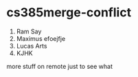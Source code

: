 # cs385merge-conflict

1. Ram Say
1. Maximus efoejfje
1. Lucas Arts
1. KJHK


more stuff on remote just to see what 
